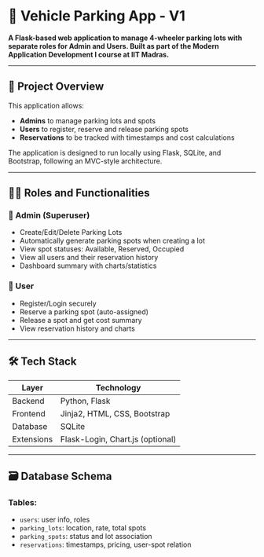 # 🚗 Vehicle Parking App - V1

**A Flask-based web application to manage 4-wheeler parking lots with separate roles for Admin and Users. Built as part of the Modern Application Development I course at IIT Madras.**

---

## 📌 Project Overview

This application allows:
- **Admins** to manage parking lots and spots
- **Users** to register, reserve and release parking spots
- **Reservations** to be tracked with timestamps and cost calculations

The application is designed to run locally using Flask, SQLite, and Bootstrap, following an MVC-style architecture.

---

## 👨‍💻 Roles and Functionalities

### 🔐 Admin (Superuser)
- Create/Edit/Delete Parking Lots
- Automatically generate parking spots when creating a lot
- View spot statuses: Available, Reserved, Occupied
- View all users and their reservation history
- Dashboard summary with charts/statistics

### 👥 User
- Register/Login securely
- Reserve a parking spot (auto-assigned)
- Release a spot and get cost summary
- View reservation history and charts

---

## 🛠️ Tech Stack

| Layer       | Technology                       |
|-------------|----------------------------------|
| Backend     | Python, Flask                    |
| Frontend    | Jinja2, HTML, CSS, Bootstrap     |
| Database    | SQLite                           |
| Extensions  | Flask-Login, Chart.js (optional) |

---

## 🗃️ Database Schema

### Tables:
- `users`: user info, roles
- `parking_lots`: location, rate, total spots
- `parking_spots`: status and lot association
- `reservations`: timestamps, pricing, user-spot relation
